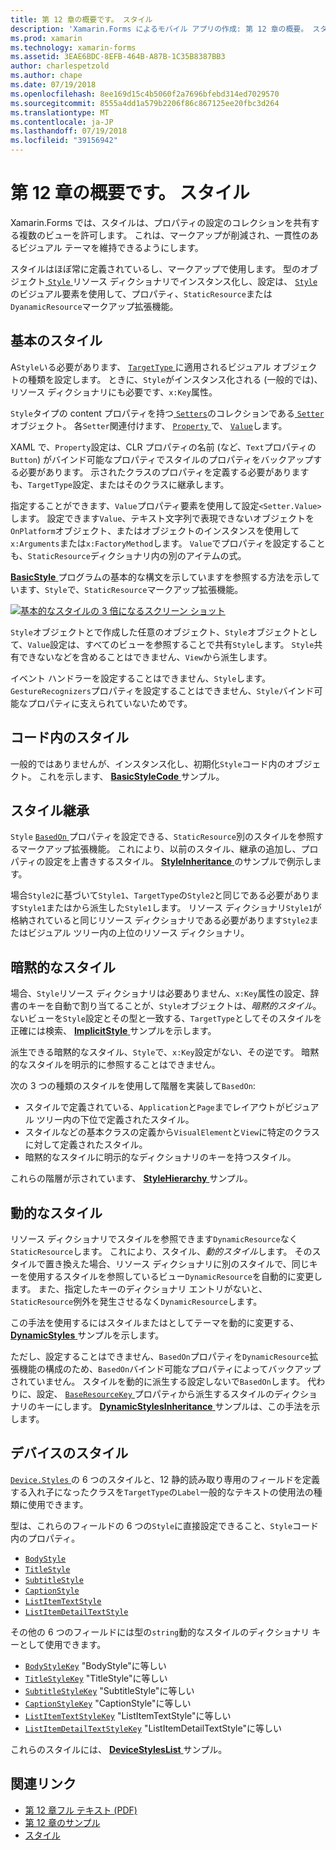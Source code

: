 ```yaml
---
title: 第 12 章の概要です。 スタイル
description: 'Xamarin.Forms によるモバイル アプリの作成: 第 12 章の概要。 スタイル'
ms.prod: xamarin
ms.technology: xamarin-forms
ms.assetid: 3EAE6BDC-8EFB-464B-A87B-1C35B8387BB3
author: charlespetzold
ms.author: chape
ms.date: 07/19/2018
ms.openlocfilehash: 8ee169d15c4b5060f2a7696bfebd314ed7029570
ms.sourcegitcommit: 8555a4dd1a579b2206f86c867125ee20fbc3d264
ms.translationtype: MT
ms.contentlocale: ja-JP
ms.lasthandoff: 07/19/2018
ms.locfileid: "39156942"
---
```

# <a name="summary-of-chapter-12-styles"></a>第 12 章の概要です。 スタイル

Xamarin.Forms では、スタイルは、プロパティの設定のコレクションを共有する複数のビューを許可します。 これは、マークアップが削減され、一貫性のあるビジュアル テーマを維持できるようにします。

スタイルはほぼ常に定義されているし、マークアップで使用します。 型のオブジェクト[ `Style` ](xref:Xamarin.Forms.Style)リソース ディクショナリでインスタンス化し、設定は、 [ `Style` ](xref:Xamarin.Forms.VisualElement.Style)のビジュアル要素を使用して、プロパティ、`StaticResource`または`DyanamicResource`マークアップ拡張機能。

## <a name="the-basic-style"></a>基本のスタイル

A`Style`いる必要があります、 [ `TargetType` ](xref:Xamarin.Forms.Style.TargetType)に適用されるビジュアル オブジェクトの種類を設定します。 ときに、`Style`がインスタンス化される (一般的では)、リソース ディクショナリにも必要です、`x:Key`属性。

`Style`タイプの content プロパティを持つ[ `Setters`](xref:Xamarin.Forms.Style.Setters)のコレクションである[ `Setter` ](xref:Xamarin.Forms.Setter)オブジェクト。 各`Setter`関連付けます、 [ `Property` ](xref:Xamarin.Forms.Setter.Property)で、 [ `Value`](xref:Xamarin.Forms.Setter.Value)します。

XAML で、`Property`設定は、CLR プロパティの名前 (など、`Text`プロパティの`Button`) がバインド可能なプロパティでスタイルのプロパティをバックアップする必要があります。 示されたクラスのプロパティを定義する必要がありますも、`TargetType`設定、またはそのクラスに継承します。

指定することができます、`Value`プロパティ要素を使用して設定`<Setter.Value>`します。 設定できます`Value`、テキスト文字列で表現できないオブジェクトを`OnPlatform`オブジェクト、またはオブジェクトのインスタンスを使用して`x:Arguments`または`x:FactoryMethod`します。 `Value`でプロパティを設定することも、`StaticResource`ディクショナリ内の別のアイテムの式。

[ **BasicStyle** ](https://github.com/xamarin/xamarin-forms-book-samples/tree/master/Chapter12/BasicStyle)プログラムの基本的な構文を示していますを参照する方法を示しています、`Style`で、`StaticResource`マークアップ拡張機能。

[![基本的なスタイルの 3 倍になるスクリーン ショット](images/ch12fg01-small.png "の基本的なスタイル")](images/ch12fg01-large.png#lightbox "の基本的なスタイル")

`Style`オブジェクトとで作成した任意のオブジェクト、`Style`オブジェクトとして、`Value`設定は、すべてのビューを参照することで共有`Style`します。 `Style`共有できないなどを含めることはできません、`View`から派生します。

イベント ハンドラーを設定することはできません、`Style`します。 `GestureRecognizers`プロパティを設定することはできません、`Style`バインド可能なプロパティに支えられていないためです。

## <a name="styles-in-code"></a>コード内のスタイル

一般的ではありませんが、インスタンス化し、初期化`Style`コード内のオブジェクト。 これを示します、 [ **BasicStyleCode** ](https://github.com/xamarin/xamarin-forms-book-samples/tree/master/Chapter12/BasicStyleCode)サンプル。

## <a name="style-inheritance"></a>スタイル継承

`Style` [ `BasedOn` ](xref:Xamarin.Forms.Style.BasedOn)プロパティを設定できる、`StaticResource`別のスタイルを参照するマークアップ拡張機能。 これにより、以前のスタイル、継承の追加し、プロパティの設定を上書きするスタイル。 [ **StyleInheritance** ](https://github.com/xamarin/xamarin-forms-book-samples/tree/master/Chapter12/StyleInheritance)のサンプルで例示します。

場合`Style2`に基づいて`Style1`、`TargetType`の`Style2`と同じである必要があります`Style1`またはから派生した`Style1`します。 リソース ディクショナリ`Style1`が格納されていると同じリソース ディクショナリである必要があります`Style2`またはビジュアル ツリー内の上位のリソース ディクショナリ。

## <a name="implicit-styles"></a>暗黙的なスタイル

場合、`Style`リソース ディクショナリは必要ありません、`x:Key`属性の設定、辞書のキーを自動で割り当てることが、`Style`オブジェクトは、*暗黙的スタイル*。 ないビューを`Style`設定とその型と一致する、`TargetType`としてそのスタイルを正確には検索、 [ **ImplicitStyle** ](https://github.com/xamarin/xamarin-forms-book-samples/tree/master/Chapter12/ImplicitStyle)サンプルを示します。

派生できる暗黙的なスタイル、`Style`で、`x:Key`設定がない、その逆です。 暗黙的なスタイルを明示的に参照することはできません。

次の 3 つの種類のスタイルを使用して階層を実装して`BasedOn`:

- スタイルで定義されている、`Application`と`Page`までレイアウトがビジュアル ツリー内の下位で定義されたスタイル。
- スタイルなどの基本クラスの定義から`VisualElement`と`View`に特定のクラスに対して定義されたスタイル。
- 暗黙的なスタイルに明示的なディクショナリのキーを持つスタイル。

これらの階層が示されています、 [ **StyleHierarchy** ](https://github.com/xamarin/xamarin-forms-book-samples/tree/master/Chapter12/StyleHierarchy)サンプル。

## <a name="dynamic-styles"></a>動的なスタイル

リソース ディクショナリでスタイルを参照できます`DynamicResource`なく`StaticResource`します。 これにより、スタイル、*動的スタイル*します。 そのスタイルで置き換えた場合、リソース ディクショナリに別のスタイルで、同じキーを使用するスタイルを参照しているビュー`DynamicResource`を自動的に変更します。 また、指定したキーのディクショナリ エントリがないと、`StaticResource`例外を発生させるなく`DynamicResource`します。

この手法を使用するにはスタイルまたはとしてテーマを動的に変更する、 [ **DynamicStyles** ](https://github.com/xamarin/xamarin-forms-book-samples/tree/master/Chapter12/DynamicStyles)サンプルを示します。

ただし、設定することはできません、`BasedOn`プロパティを`DynamicResource`拡張機能の構成のため、`BasedOn`バインド可能なプロパティによってバックアップされていません。 スタイルを動的に派生する設定しないで`BasedOn`します。 代わりに、設定、 [ `BaseResourceKey` ](xref:Xamarin.Forms.Style.BaseResourceKey)プロパティから派生するスタイルのディクショナリのキーにします。 [ **DynamicStylesInheritance** ](https://github.com/xamarin/xamarin-forms-book-samples/tree/master/Chapter12/DynaStylesInh)サンプルは、この手法を示します。

## <a name="device-styles"></a>デバイスのスタイル

[ `Device.Styles` ](xref:Xamarin.Forms.Device.Styles)の 6 つのスタイルと、12 静的読み取り専用のフィールドを定義する入れ子になったクラスを`TargetType`の`Label`一般的なテキストの使用法の種類に使用できます。

型は、これらのフィールドの 6 つの`Style`に直接設定できること、`Style`コード内のプロパティ。

- [`BodyStyle`](xref:Xamarin.Forms.Device.Styles.BodyStyle)
- [`TitleStyle`](xref:Xamarin.Forms.Device.Styles.TitleStyle)
- [`SubtitleStyle`](xref:Xamarin.Forms.Device.Styles.SubtitleStyle)
- [`CaptionStyle`](xref:Xamarin.Forms.Device.Styles.CaptionStyle)
- [`ListItemTextStyle`](xref:Xamarin.Forms.Device.Styles.ListItemTextStyle)
- [`ListItemDetailTextStyle`](xref:Xamarin.Forms.Device.Styles.ListItemDetailTextStyle)

その他の 6 つのフィールドには型の`string`動的なスタイルのディクショナリ キーとして使用できます。

- [`BodyStyleKey`](xref:Xamarin.Forms.Device.Styles.BodyStyleKey) "BodyStyle"に等しい
- [`TitleStyleKey`](xref:Xamarin.Forms.Device.Styles.TitleStyleKey) "TitleStyle"に等しい
- [`SubtitleStyleKey`](xref:Xamarin.Forms.Device.Styles.SubtitleStyleKey) "SubtitleStyle"に等しい
- [`CaptionStyleKey`](xref:Xamarin.Forms.Device.Styles.CaptionStyleKey) "CaptionStyle"に等しい
- [`ListItemTextStyleKey`](xref:Xamarin.Forms.Device.Styles.ListItemTextStyleKey) "ListItemTextStyle"に等しい
- [`ListItemDetailTextStyleKey`](xref:Xamarin.Forms.Device.Styles.ListItemDetailTextStyleKey) "ListItemDetailTextStyle"に等しい

これらのスタイルには、 [ **DeviceStylesList** ](https://github.com/xamarin/xamarin-forms-book-samples/tree/master/Chapter12/DeviceStylesList)サンプル。

## <a name="related-links"></a>関連リンク

- [第 12 章フル テキスト (PDF)](https://download.xamarin.com/developer/xamarin-forms-book/XamarinFormsBook-Ch12-Apr2016.pdf)
- [第 12 章のサンプル](https://github.com/xamarin/xamarin-forms-book-samples/tree/master/Chapter12)
- [スタイル](~/xamarin-forms/user-interface/styles/index.md)
